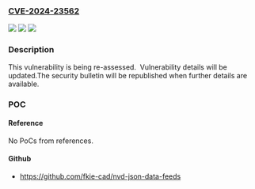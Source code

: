 ### [CVE-2024-23562](https://cve.mitre.org/cgi-bin/cvename.cgi?name=CVE-2024-23562)
![](https://img.shields.io/static/v1?label=Product&message=Domino%20Server&color=blue)
![](https://img.shields.io/static/v1?label=Version&message=%3D%2011%2C%2012%2C%2014%20&color=brighgreen)
![](https://img.shields.io/static/v1?label=Vulnerability&message=n%2Fa&color=brighgreen)

### Description

This vulnerability is being re-assessed.  Vulnerability details will be updated.The security bulletin will be republished when further details are available.

### POC

#### Reference
No PoCs from references.

#### Github
- https://github.com/fkie-cad/nvd-json-data-feeds

